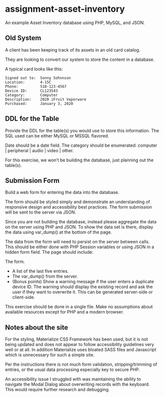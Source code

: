 # assignment-asset-inventory

An example Asset Inventory database using PHP, MySQL, and JSON.

## Old System

A client has been keeping track of its assets in an old card catalog.

They are looking to convert our system to store the content in a database.

A typical card looks like this:

```
Signed out to:  Sonny Sohnnson
Location:       4-15C
Phone:          518-123-4567
Device ID:      CL123543
Category:       Computer
Description:    2020 iFruit Vaporware
Purchased:      January 3, 2020
```

## DDL for the Table

Provide the DDL for the table(s) you would use to store this information. The SQL used can be either MySQL or MSSQL flavored.

Date should be a date field.
The category should be enumerated: computer | peripheral | audio | video | other.

For this exercise, we won’t be building the database, just planning out the table(s).

## Submission Form

Build a web form for entering the data into the database.

The form should be styled simply and demonstrate an understanding of responsive design and accessibility best practices.
The form submission will be sent to the server via JSON.

Since you are not building the database, instead please aggregate the data on the server using PHP and JSON. To show the data set is there, display the data using var_dump() at the bottom of the page.

The data from the form will need to persist on the server between calls. This should be either done with PHP Session variables or using JSON in a hidden form field.
The page should include:

The form.
- A list of the last five entries.
- The var_dump() from the server.
- (Bonus points) Show a warning message if the user enters a duplicate device ID. The warning should display the existing record and ask the user if they want to overwrite it. This can be generated server-side or client-side.

This exercise should be done in a single file. Make no assumptions about available resources except for PHP and a modern browser.

## Notes about the site

For the styling, Materialize CSS Framework has been used, but it is not being updated and does not appear to follow accessibility guidelines very well or at all. In addition Materialize uses bloated SASS files and Javascript which is unnecessary for such a simple site.

Per the instructions there is not much form validation, stripping/trimming of entries, or the usual data processing especially key to secure PHP.

An accessibility issue I struggled with was maintaining the ability to navigate the Modal Dialog about overwriting records with the keyboard. This would require further research and debugging.